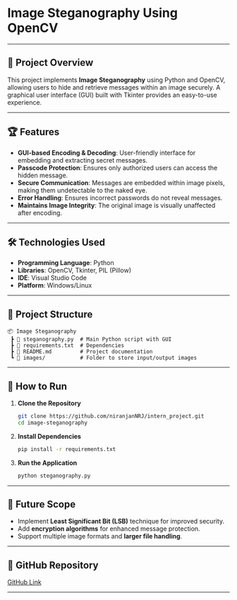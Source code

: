 # Image Steganography Using OpenCV

---

## 📌 Project Overview
This project implements **Image Steganography** using Python and OpenCV, allowing users to hide and retrieve messages within an image securely. A graphical user interface (GUI) built with Tkinter provides an easy-to-use experience.

---

## 🏆 Features
- **GUI-based Encoding & Decoding**: User-friendly interface for embedding and extracting secret messages.
- **Passcode Protection**: Ensures only authorized users can access the hidden message.
- **Secure Communication**: Messages are embedded within image pixels, making them undetectable to the naked eye.
- **Error Handling**: Ensures incorrect passwords do not reveal messages.
- **Maintains Image Integrity**: The original image is visually unaffected after encoding.

---

## 🛠️ Technologies Used
- **Programming Language**: Python  
- **Libraries**: OpenCV, Tkinter, PIL (Pillow)  
- **IDE**: Visual Studio Code  
- **Platform**: Windows/Linux

---

## 📂 Project Structure
```
📦 Image Steganography
 ┣ 📜 steganography.py  # Main Python script with GUI
 ┣ 📜 requirements.txt  # Dependencies
 ┣ 📜 README.md         # Project documentation
 ┗ 📂 images/           # Folder to store input/output images
```

---

## 🚀 How to Run
1. **Clone the Repository**
   ```bash
   git clone https://github.com/niranjanNRJ/intern_project.git
   cd image-steganography
   ```
2. **Install Dependencies**
   ```bash
   pip install -r requirements.txt
   ```
3. **Run the Application**
   ```bash
   python steganography.py
   ```

---

## 🔮 Future Scope
- Implement **Least Significant Bit (LSB)** technique for improved security.
- Add **encryption algorithms** for enhanced message protection.
- Support multiple image formats and **larger file handling**.

---

## 🔗 GitHub Repository
[GitHub Link](https://github.com/niranjanNRJ/intern_project.git)

---
